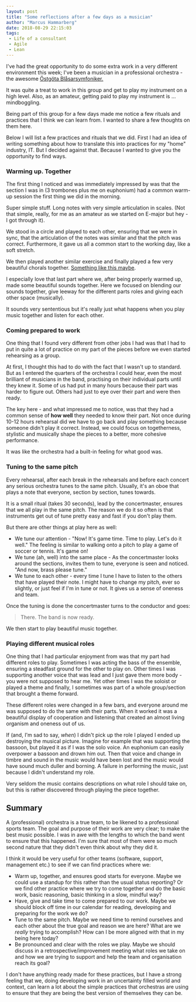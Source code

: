 ```yaml
---
layout: post
title: "Some reflections after a few days as a musician"
author: "Marcus Hammarberg"
date: 2018-08-29 22:15:03
tags:
 - Life of a consultant
 - Agile
 - Lean
---
```


I've had the great opportunity to do some extra work in a very different environment this week; I've been a musician in a professional orchestra - the awesome [Östgöta Blåsarsymfoniker.](http://www.ostgotamusiken.se/) 

It was quite a treat to work in this group and get to play my instrument on a high level. Also, as an amateur, getting paid to play my instrument is ... mindboggling. 

Being part of this group for a few days made me notice a few rituals and practices that I think we can learn from. I wanted to share a few thoughts on them here. 

<a name='more'></a>

Below I will list a few practices and rituals that we did. First I had an idea of writing something about how to translate this into practices for my "home" industry, IT. But I decided against that. Because I wanted to give you the opportunity to find ways. 

### Warming up. Together

The first thing I noticed and was immediately impressed by was that the section I was in (3 trombones plus me on euphonium) had a common warm-up session the first thing we did in the morning. 

Super simple stuff. Long notes with very simple articulation in scales. (Not that simple, really, for me as an amateur as we started on E-major but hey - I got through it). 

We stood in a circle and played to each other, ensuring that we were in sync, that the articulation of the notes was similar and that the pitch was correct. Furthermore, it gave us all a common start to the working day, like a soft stretch.

We then played another similar exercise and finally played a few very beautiful chorals together. [Something like this maybe](https://www.youtube.com/watch?v=xnRXhiC5SMA). 

I especially love that last part where we, after being properly warmed up, made some beautiful sounds together. Here we focused on blending our sounds together, give leeway for the different parts roles and giving each other space (musically). 

It sounds very sententious but it's really just what happens when you play music together and listen for each other. 

### Coming prepared to work

One thing that I found very different from other jobs I had was that I had to put in quite a lot of practice on my part of the pieces before we even started rehearsing as a group. 

At first, I thought this had to do with the fact that I wasn't up to standard. But as I entered the quarters of the orchestra I could hear, even the most brilliant of musicians in the band, practising on their individual parts until they knew it. Some of us had put in many hours because their part was harder to figure out. Others had just to eye over their part and were then ready. 

The key here - and what impressed me to notice, was that they had a common sense of **how well** they needed to know their part. Not once during 10-12 hours rehearsal did we have to go back and play something because someone didn't play it correct. Instead, we could focus on togetherness, stylistic and musically shape the pieces to a better, more cohesive performance. 

It was like the orchestra had a built-in feeling for what good was.

### Tuning to the same pitch

Every rehearsal, after each break in the rehearsals and before each concert any serious orchestra tunes to the same pitch. Usually, it's an oboe that plays a note that everyone, section by section, tunes towards. 

It is a small ritual (takes 30 seconds), lead by the concertmaster, ensures that we all play in the same pitch. The reason we do it so often is that instruments get out of tune pretty easy and fast if you don't play them. 

But there are other things at play here as well:

* We tune our attention - "Now! It's game time. Time to play. Let's do it well." The feeling is similar to walking onto a pitch to play a game of soccer or tennis. It's game on!
* We tune (ah, well) into the same place - As the concertmaster looks around the sections, invites them to tune, everyone is seen and noticed. "And now, brass please tune."
* We tune to each other - every time I tune I have to listen to the others that have played their note. I might have to change my pitch, ever so slightly, or just feel if I'm in tune or not. It gives us a sense of oneness and team.

Once the tuning is done the concertmaster turns to the conductor and goes:

> There. The band is now ready. 

We then start to play beautiful music together.

### Playing different musical roles

One thing that I had particular enjoyment from was that my part had different roles to play. Sometimes I was acting the bass of the ensemble, ensuring a steadfast ground for the other to play on. Other times I was supporting another voice that was lead and I just gave them more body - you were not supposed to hear me. Yet other times I was the soloist or played a theme and finally, I sometimes was part of a whole group/section that brought a theme forward. 

These different roles were changed in a few bars, and everyone around me was supposed to do the same with their parts. When it worked it was a beautiful display of cooperation and listening that created an almost living organism and oneness out of us. 

If (and, I'm sad to say, *when*) I didn't pick up the role I played I ended up destroying the musical picture. Imagine for example that was supporting the bassoon, but played it as if I was the solo voice. An euphonium can easily overpower a bassoon and drown him out. Then that voice and change in timbre and sound in the music would have been lost and the music would have sound much duller and borning. A failure in performing the music, just because I didn't understand my role. 

Very seldom the music contains descriptions on what role I should take on, but this is rather discovered through playing the piece together.

## Summary

A (professional) orchestra is a true team, to be likened to a professional sports team. The goal and purpose of their work are very clear; to make the best music possible. I was in awe with the lengths to which the band went to ensure that this happened. I'm sure that most of them were so much second nature that they didn't even think about why they did it. 

I think it would be very useful for other teams (software, support, management etc.) to see if we can find practices where we:

* Warm up, together, and ensures good starts for everyone. Maybe we could use a standup for this rather than the usual status reporting? Or we find other practice where we try to come together and do the basic work, basic reasoning, basic thinking in a slow, mindful way? 
* Have, give and take time to come prepared to our work. Maybe we should block off time in our calendar for reading, developing and preparing for the work we do?
* Tune to the same pitch. Maybe we need time to remind ourselves and each other about the true goal and reason we are here? What are we *really* trying to accomplish? How can I be more aligned with that in my being here today? 
* Be pronounced and clear with the roles we play. Maybe we should discuss in a retrospective/improvement meeting what roles we take on and how we are trying to support and help the team and organisation reach its goal?

I don't have anything ready made for these practices, but I have a strong feeling that we, doing developing work in an uncertainty filled world and context, can learn a lot about the simple practices that orchestras are using to ensure that they are being the best version of themselves they can be. 